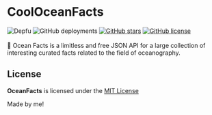 # CoolOceanFacts
<div class="mb-3 text-center">
  <img alt="Depfu" src="https://img.shields.io/depfu/willuhm-js/OceanFacts?color=blue&style=for-the-badge" class="mb-1" />
          <!--<a href="https://github.com/willuhm-js/OceanFacts/issues"><img alt="GitHub issues" src="https://img.shields.io/github/issues/willuhm-js/OceanFacts?logoColor=black&style=for-the-badge&color=blue" class="mb-1" /></a>-->
  <img alt="GitHub deployments" src="https://img.shields.io/github/deployments/willuhm-js/OceanFacts/oceanfacts?color=blue&style=for-the-badge" class="mb-1" />
          <!--<a href="https://github.com/willuhm-js/OceanFacts/network"><img alt="GitHub forks" src="https://img.shields.io/github/forks/willuhm-js/OceanFacts?style=for-the-badge&color=blue" class="mb-1"></a>-->
  <a href="https://github.com/willuhm-js/OceanFacts/stargazers"><img alt="GitHub stars" src="https://img.shields.io/github/stars/willuhm-js/OceanFacts?style=for-the-badge&color=blue" class="mb-1" /></a>
  <a href="https://github.com/willuhm-js/OceanFacts/blob/main/LICENSE"><img alt="GitHub license" src="https://img.shields.io/github/license/willuhm-js/OceanFacts?style=for-the-badge&color=blue" class="mb-1" /></a>
</div>
<br>
🌊 Ocean Facts is a limitless and free JSON API for a large collection of interesting curated facts related to the field of oceanography.

## License
**OceanFacts** is licensed under the [MIT License](https://github.com/willuhm-js/OceanFacts/blob/main/LICENSE)

Made by me!
